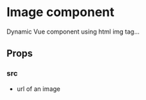 # Image component

Dynamic Vue component using html img tag...

## Props

### src
- url of an image
